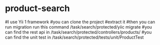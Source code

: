 # product-search
#I use Yii 1 framework 
#you can clone the project 
#extract it 
#then you can run migration run this command  /task/search/protected/yiic migrate 
#you can find the rest api in /task/search/protected/controllers/products/
#you can find the unit test in /task/search/protected/tests/unit/ProductTest
